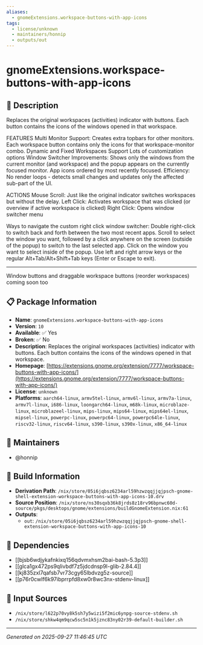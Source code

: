 ```yaml
---
aliases:
  - gnomeExtensions.workspace-buttons-with-app-icons
tags:
  - license/unknown
  - maintainers/honnip
  - outputs/out
---
```


# gnomeExtensions.workspace-buttons-with-app-icons

## 📝 Description

Replaces the original workspaces (activities) indicator with buttons. Each button contains the icons of the windows opened in that workspace.

FEATURES
Multi Monitor Support: Creates extra topbars for other monitors. Each workspace button contains only the icons for that workspace-monitor combo.
Dynamic and Fixed Workspaces Support
Lots of customization options
Window Switcher Improvements: Shows only the windows from the current monitor (and workspace) and the popup appears on the currently focused monitor.
App icons ordered by most recently focused.
Efficiency: No render loops - detects small changes and updates only the affected sub-part of the UI.

ACTIONS
Mouse Scroll: Just like the original indicator switches workspaces but without the delay.
Left Click: Activates workspace that was clicked (or overview if active workspace is clicked)
Right Click: Opens window switcher menu

Ways to navigate the custom right click window switcher:
Double right-click to switch back and forth between the two most recent apps.
Scroll to select the window you want, followed by a click anywhere on the screen (outside of the popup) to switch to the last selected app.
Click on the window you want to select inside of the popup.
Use left and right arrow keys or the regular Alt+Tab/Alt+Shift+Tab keys (Enter or Escape to exit).

--------------------------

Window buttons and draggable workspace buttons (reorder workspaces) coming soon too

## 📋 Package Information

- **Name**: `gnomeExtensions.workspace-buttons-with-app-icons`
- **Version**: `10`
- **Available**: ✅ Yes
- **Broken**: ✅ No
- **Description**: Replaces the original workspaces (activities) indicator with buttons. Each button contains the icons of the windows opened in that workspace.
- **Homepage**: [https://extensions.gnome.org/extension/7777/workspace-buttons-with-app-icons/](https://extensions.gnome.org/extension/7777/workspace-buttons-with-app-icons/)
- **License**: `unknown`
- **Platforms**: `aarch64-linux`, `armv5tel-linux`, `armv6l-linux`, `armv7a-linux`, `armv7l-linux`, `i686-linux`, `loongarch64-linux`, `m68k-linux`, `microblaze-linux`, `microblazeel-linux`, `mips-linux`, `mips64-linux`, `mips64el-linux`, `mipsel-linux`, `powerpc-linux`, `powerpc64-linux`, `powerpc64le-linux`, `riscv32-linux`, `riscv64-linux`, `s390-linux`, `s390x-linux`, `x86_64-linux`
## 👥 Maintainers

- @honnip


## 🔧 Build Information

- **Derivation Path**: `/nix/store/05i6jqbsz6234arl59hzwzqqjjqjpsch-gnome-shell-extension-workspace-buttons-with-app-icons-10.drv`
- **Source Position**: `/nix/store/ns30sqxb36k8jrds8z18rv96bpnwc60d-source/pkgs/desktops/gnome/extensions/buildGnomeExtension.nix:61`
- **Outputs**:
  - `out`:  `/nix/store/05i6jqbsz6234arl59hzwzqqjjqjpsch-gnome-shell-extension-workspace-buttons-with-app-icons-10`

## 🔗 Dependencies

- [[bjsb6wdjykafnkixq156qdvmxhsm2bai-bash-5.3p3]]
- [[glca1gx472ps9qlivbdf7z5jdcdnsp9l-glib-2.84.4]]
- [[kj835zxl7qafsb7vr73cgy65lbdvzg5z-source]]
- [[p76r0cwlf6k97ibprrpfd8xw0r8wc3nx-stdenv-linux]]

## 📁 Input Sources

- `/nix/store/l622p70vy8k5sh7y5wizi5f2mic6ynpg-source-stdenv.sh`
- `/nix/store/shkw4qm9qcw5sc5n1k5jznc83ny02r39-default-builder.sh`

---
*Generated on 2025-09-27 11:46:45 UTC*
